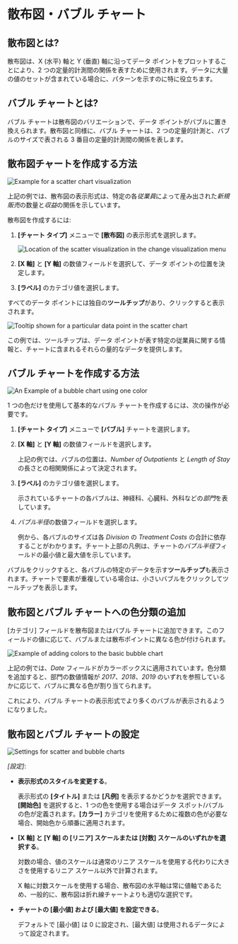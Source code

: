# 散布図・バブル チャート

## 散布図とは?

散布図は、X (水平) 軸と Y (垂直) 軸に沿ってデータ ポイントをプロットすることにより、2 つの定量的計測間の関係を表すために使用されます。データに大量の値のセットが含まれている場合に、パターンを示すのに特に役立ちます。

## バブル チャートとは?

バブル チャートは散布図のバリエーションで、データ ポイントがバブルに置き換えられます。散布図と同様に、バブル チャートは、2 つの定量的計測と、バブルのサイズで表される 3 番目の定量的計測間の関係を表します。

## 散布図チャートを作成する方法

<img src="images/scatter-chart-sales-one-color-example.png" alt="Example for a scatter chart visualization" class="responsive-img"/>

上記の例では、散布図の表示形式は、特定の各*従業員*によって産み出された*新規販売*の数量と*収益*の関係を示しています。

散布図を作成するには:

1.  **[チャート タイプ]** メニューで **[散布図]** の表示形式を選択します。

    <img src="images/scatter-chart-change-visualization-menu.png" alt="Location of the scatter visualization in the change visualization menu" class="responsive-img"/>

2.  **[X 軸]** と **[Y 軸]** の数値フィールドを選択して、データ ポイントの位置を決定します。

3.  **[ラベル]** のカテゴリ値を選択します。

すべてのデータ ポイントには独自の**ツールチップ**があり、クリックすると表示されます。

<img src="images/scatter-chart-tooltips.png" alt="Tooltip shown for a particular data point in the scatter chart" class="responsive-img"/>

この例では、ツールチップは、データ ポイントが表す特定の従業員に関する情報と、チャートに含まれるそれらの量的なデータを提供します。

## バブル チャートを作成する方法

<img src="images/bubble-chart-one-color-example.png" alt="An Example of a bubble chart using one color" class="responsive-img"/>

1 つの色だけを使用して基本的なバブル チャートを作成するには、次の操作が必要です。

1.  **[チャート タイプ]** メニューで **[バブル]** チャートを選択します。

2.  **[X 軸]** と **[Y 軸]** の数値フィールドを選択します。

    上記の例では、バブルの位置は、*Number of Outpatients* と *Length of Stay* の長さとの相関関係によって決定されます。

3.  **[ラベル]** のカテゴリ値を選択します。

    示されているチャートの各バブルは、神経科、心臓科、外科などの*部門*を表しています。

4.  *バブル半径*の数値フィールドを選択します。

    例から、各バブルのサイズは各 *Division* の *Treatment Costs* の合計に依存することがわかります。チャート上部の凡例は、チャートの*バブル半径*フィールドの最小値と最大値を示しています。

バブルをクリックすると、各バブルの特定のデータを示す**ツールチップ**も表示されます。チャートで要素が重複している場合は、小さいバブルをクリックしてツールチップを表示します。

## 散布図とバブル チャートへの色分類の追加

[カテゴリ] フィールドを散布図またはバブル チャートに追加できます。このフィールドの値に応じて、バブルまたは散布ポイントに異なる色が付けられます。

<img src="images/bubble-chart-with-colors-example.png" alt="Example of adding colors to the basic bubble chart" class="responsive-img"/>

上記の例では、*Date* フィールドがカラーボックスに適用されています。色分類を追加すると、部門の数値情報が *2017*、*2018*、*2019* のいずれを参照しているかに応じて、バブルに異なる色が割り当てられます。

これにより、バブル チャートの表示形式でより多くのバブルが表示されるようになりました。

## 散布図とバブル チャートの設定

<img src="images/scatter-bubble-chart-settings.png" alt="Settings for scatter and bubble charts" class="responsive-img"/>

*[設定]*:

  - **表示形式のスタイルを変更する**。

    表示形式の **[タイトル]** または **[凡例]** を表示するかどうかを選択できます。**[開始色]** を選択すると、1 つの色を使用する場合はデータ スポット/バブルの色が定義されます。**[カラー]** カテゴリを使用するために複数の色が必要な場合、開始色から順番に適用されます。

  - **[X 軸] と [Y 軸] の [リニア] スケールまたは [対数] スケールのいずれかを選択する**。

    対数の場合、値のスケールは通常のリニア スケールを使用する代わりに大きさを使用するリニア スケール以外で計算されます。

    X 軸に対数スケールを使用する場合、散布図の水平軸は常に値軸であるため、一般的に、散布図は折れ線チャートよりも適切な選択です。

  - **チャートの [最小値] および [最大値] を設定できる**。

    デフォルトで [最小値] は 0 に設定され、[最大値] は使用されるデータによって設定されます。
